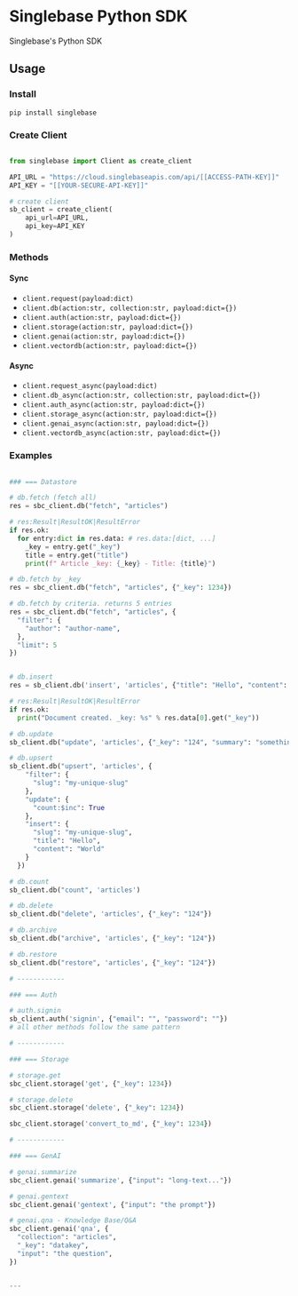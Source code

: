 # Singlebase Python SDK

Singlebase's Python SDK

## Usage 

### Install 

```
pip install singlebase
```

### Create Client

```py

from singlebase import Client as create_client

API_URL = "https://cloud.singlebaseapis.com/api/[[ACCESS-PATH-KEY]]"
API_KEY = "[[YOUR-SECURE-API-KEY]]"

# create client
sb_client = create_client(
    api_url=API_URL, 
    api_key=API_KEY
)

```

### Methods

#### Sync 

- `client.request(payload:dict)`
- `client.db(action:str, collection:str, payload:dict={})`
- `client.auth(action:str, payload:dict={})`
- `client.storage(action:str, payload:dict={})`
- `client.genai(action:str, payload:dict={})`
- `client.vectordb(action:str, payload:dict={})`


#### Async 

- `client.request_async(payload:dict)`
- `client.db_async(action:str, collection:str, payload:dict={})`
- `client.auth_async(action:str, payload:dict={})`
- `client.storage_async(action:str, payload:dict={})`
- `client.genai_async(action:str, payload:dict={})`
- `client.vectordb_async(action:str, payload:dict={})`



### Examples

```py

### === Datastore

# db.fetch (fetch all)
res = sbc_client.db("fetch", "articles") 

# res:Result|ResultOK|ResultError
if res.ok:
  for entry:dict in res.data: # res.data:[dict, ...]
    _key = entry.get("_key")
    title = entry.get("title")
    print(f" Article _key: {_key} - Title: {title}")

# db.fetch by _key 
res = sbc_client.db("fetch", "articles", {"_key": 1234}) 

# db.fetch by criteria. returns 5 entries
res = sbc_client.db("fetch", "articles", {
  "filter": {
    "author": "author-name",
  },
  "limit": 5
}) 


# db.insert
res = sb_client.db('insert', 'articles', {"title": "Hello", "content": "..."})

# res:Result|ResultOK|ResultError
if res.ok:
  print("Document created. _key: %s" % res.data[0].get("_key"))

# db.update
sb_client.db("update", 'articles', {"_key": "124", "summary": "something"})

# db.upsert
sb_client.db("upsert", 'articles', {
    "filter": { 
      "slug": "my-unique-slug"
    },
    "update": {
      "count:$inc": True
    },
    "insert": {
      "slug": "my-unique-slug",
      "title": "Hello",
      "content": "World"
    }
  })

# db.count
sb_client.db("count", 'articles')

# db.delete
sb_client.db("delete", 'articles', {"_key": "124"})

# db.archive
sb_client.db("archive", 'articles', {"_key": "124"})

# db.restore
sb_client.db("restore", 'articles', {"_key": "124"})

# ------------

### === Auth

# auth.signin
sb_client.auth('signin', {"email": "", "password": ""})
# all other methods follow the same pattern

# ------------

### === Storage

# storage.get
sbc_client.storage('get', {"_key": 1234})

# storage.delete
sbc_client.storage('delete', {"_key": 1234})

sbc_client.storage('convert_to_md', {"_key": 1234})

# ------------

### === GenAI

# genai.summarize
sbc_client.genai('summarize', {"input": "long-text..."})

# genai.gentext 
sbc_client.genai('gentext', {"input": "the prompt"})

# genai.qna - Knowledge Base/Q&A
sbc_client.genai('qna', {
  "collection": "articles",
  "_key": "datakey",
  "input": "the question",
})


--- 

